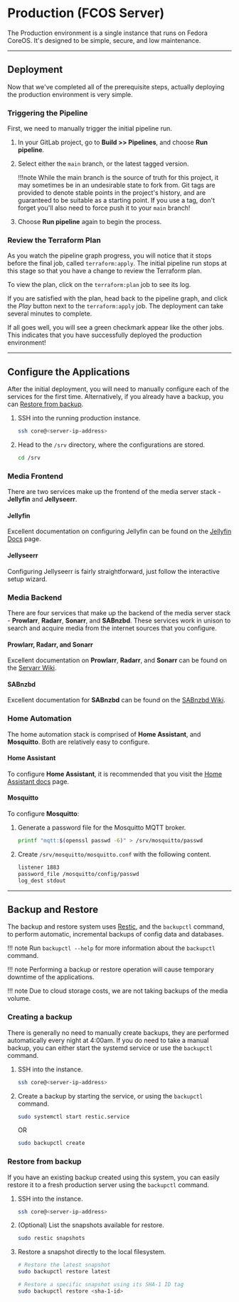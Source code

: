 # Production (FCOS Server)

The Production environment is a single instance that runs on Fedora CoreOS.
 It's designed to be simple, secure, and low maintenance.

---

## Deployment

Now that we've completed all of the prerequisite steps, actually deploying the
 production environment is very simple.

### Triggering the Pipeline

First, we need to manually trigger the initial pipeline run.

1. In your GitLab project, go to **Build >> Pipelines**, and choose
   **Run pipeline**.

1. Select either the `main` branch, or the latest tagged version.

    !!!note
        While the main branch is the source of truth for this project, it may
        sometimes be in an undesirable state to fork from. Git tags are
        provided to denote stable points in the project's history, and are
        guaranteed to be suitable as a starting point. If you use a tag, don't
        forget you'll also need to force push it to your `main` branch!

1. Choose **Run pipeline** again to begin the process.

### Review the Terraform Plan

As you watch the pipeline graph progress, you will notice that it stops before
 the final job, called `terraform:apply`. The initial pipeline run stops at
 this stage so that you have a change to review the Terraform plan.

To view the plan, click on the `terraform:plan` job to see its log.

If you are satisfied with the plan, head back to the pipeline graph, and click
 the *Play* button next to the `terraform:apply` job. The deployment can take
 several minutes to complete.

If all goes well, you will see a green checkmark appear like the other jobs.
 This indicates that you have successfully deployed the production environment!

---

## Configure the Applications

After the initial deployment, you will need to manually configure each of the
 services for the first time. Alternatively, if you already have a backup, you
 can [Restore from backup](#restore-from-backup).

1. SSH into the running production instance.

    ```sh
    ssh core@<server-ip-address>
    ```

1. Head to the `/srv` directory, where the configurations are stored.

    ```sh
    cd /srv
    ```

### Media Frontend

There are two services make up the frontend of the media server stack -
 **Jellyfin** and **Jellyseerr**.

#### Jellyfin

Excellent documentation on configuring Jellyfin can be found on the
 [Jellyfin Docs](https://jellyfin.org/docs) page.

#### Jellyseerr

Configuring Jellyseerr is fairly straightforward, just follow the interactive
 setup wizard.

### Media Backend

There are four services that make up the backend of the media server stack -
 **Prowlarr**, **Radarr**, **Sonarr**, and **SABnzbd**. These services work
 in unison to search and acquire media from the internet sources that you
 configure.

#### Prowlarr, Radarr, and Sonarr

Excellent documentation on **Prowlarr**, **Radarr**, and **Sonarr** can be
 found on the [Servarr Wiki](https://wiki.servarr.com).

#### SABnzbd

Excellent documentation for **SABnzbd** can be found on the
 [SABnzbd Wiki](https://sabnzbd.org/wiki).

### Home Automation

The home automation stack is comprised of **Home Assistant**, and
 **Mosquitto**. Both are relatively easy to configure.

#### Home Assistant

To configure **Home Assistant**, it is recommended that you visit the
 [Home Assistant docs](https://www.home-assistant.io/docs) page.

#### Mosquitto

To configure **Mosquitto**:

1. Generate a password file for the Mosquitto MQTT broker.

    ```sh
    printf "mqtt:$(openssl passwd -6)" > /srv/mosquitto/passwd
    ```

1. Create `/srv/mosquitto/mosquitto.conf` with the following content.

    ```sh title="/srv/mosquitto/mosquitto.conf"
    listener 1883
    password_file /mosquitto/config/passwd
    log_dest stdout
    ```

---

## Backup and Restore

The backup and restore system uses [Restic](https://restic.net), and the
 `backupctl` command, to perform automatic, incremental backups of config
 data and databases.

!!! note
    Run `backupctl --help` for more information about the `backupctl` command.

!!! note
    Performing a backup or restore operation will cause temporary downtime
    of the applications.

!!! note
    Due to cloud storage costs, we are not taking backups of the media volume.

### Creating a backup

There is generally no need to manually create backups, they are performed
 automatically every night at 4:00am. If you do need to take a manual backup,
 you can either start the systemd service or use the `backupctl` command.

1. SSH into the instance.

    ```sh
    ssh core@<server-ip-address>
    ```

1. Create a backup by starting the service, or using the `backupctl` command.

    ```sh
    sudo systemctl start restic.service
    ```

    OR

    ```sh
    sudo backupctl create
    ```

### Restore from backup

If you have an existing backup created using this system, you can easily
 restore it to a fresh production server using the `backupctl` command.

1. SSH into the instance.

    ```sh
    ssh core@<server-ip-address>
    ```

1. (Optional) List the snapshots available for restore.

    ```sh
    sudo restic snapshots
    ```

1. Restore a snapshot directly to the local filesystem.

    ```sh
    # Restore the latest snapshot
    sudo backupctl restore latest

    # Restore a specific snapshot using its SHA-1 ID tag
    sudo backupctl restore <sha-1-id>
    ```
